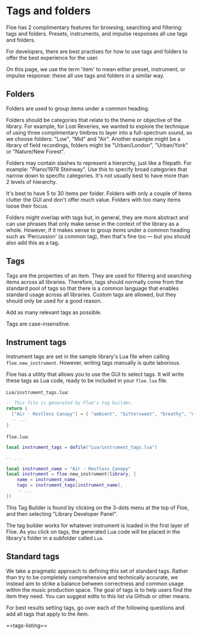 <!--
SPDX-FileCopyrightText: 2025 Sam Windell
SPDX-License-Identifier: GPL-3.0-or-later
-->

# Tags and folders

Floe has 2 complimentary features for browsing, searching and filtering: tags and folders. Presets, instruments, and impulse responses all use tags and folders.

For developers, there are best practises for how to use tags and folders to offer the best experience for the user.

On this page, we use the term 'item' to mean either preset, instrument, or impulse response: these all use tags and folders in a similar way.

## Folders
Folders are used to group items under a common heading.

Folders should be categories that relate to the theme or objective of the library. For example, for Lost Reveries, we wanted to explore the technique of using three complimentary timbres to layer into a full-spectrum sound, so we choose folders: "Low", "Mid" and "Air". Another example might be a library of field recordings, folders might be "Urban/London", "Urban/York" or "Nature/New Forest".

Folders may contain slashes to represent a hierarchy, just like a filepath. For example: "Piano/1978 Steinway". Use this to specify broad categories that narrow down to specific categories. It's not usually best to have more than 2 levels of hierarchy.

It's best to have 5 to 30 items per folder. Folders with only a couple of items clutter the GUI and don't offer much value. Folders with too many items loose their focus.

Folders might overlap with tags but, in general, they are more abstract and can use phrases that only make sense in the context of the library as a whole. However, if it makes sense to group items under a common heading such as 'Percussion' (a common tag), then that's fine too — but you should also add this as a tag.  

## Tags
Tags are the properties of an item. They are used for filtering and searching items across all libraries. Therefore, tags should normally come from the standard pool of tags so that there is a common language that enables standard usage across all libraries. Custom tags are allowed, but they should only be used for a good reason.

Add as many relevant tags as possible.

Tags are case-insensitive.

## Instrument tags
Instrument tags are set in the sample library's Lua file when calling `floe.new_instrument`. However, writing tags manually is quite laborious.

Floe has a utility that allows you to use the GUI to select tags. It will write these tags as Lua code, ready to be included in your `floe.lua` file.

`Lua/instrument_tags.lua`:
```lua
-- This file is generated by Floe's tag builder.
return {
  ["Air - Restless Canopy"] = { "ambient", "bittersweet", "breathy", "dreamy", "ethereal", "nostalgic", "resonant", "smooth", "synthesized", "texture", },
  -- ...
}
```

`floe.lua`:
```lua
local instrument_tags = dofile("Lua/instrument_tags.lua")

-- ...

local instrument_name = "Air - Restless Canopy"
local instrument = floe.new_instrument(library, {
    name = instrument_name,
    tags = instrument_tags[instrument_name],
    -- ...
})

```

This Tag Builder is found by clicking on the 3-dots menu at the top of Floe, and then selecting "Library Developer Panel".

The tag builder works for whatever instrument is loaded in the first layer of Floe. As you click on tags, the generated Lua code will be placed in the library's folder in a subfolder called `Lua`.

## Standard tags
We take a pragmatic approach to defining this set of standard tags. Rather than try to be completely comprehensive and technically accurate, we instead aim to strike a balance between correctness and common usage within the music production space. The goal of tags is to help users find the item they need. You can suggest edits to this list via Github or other means.

For best results setting tags, go over each of the following questions and add all tags that apply to the item.

==tags-listing==
